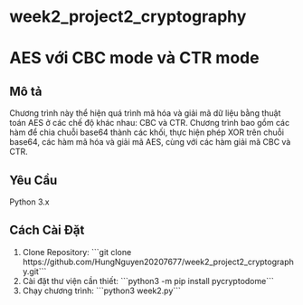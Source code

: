 # week2_project2_cryptography

<h1>AES với CBC mode và CTR mode</h1> 

<h2>Mô tả</h2>

Chương trình này thể hiện quá trình mã hóa và giải mã dữ liệu bằng thuật toán AES ở các chế độ khác nhau: CBC và CTR. Chương trình bao gồm các hàm để chia chuỗi base64 thành các khối, thực hiện phép XOR trên chuỗi base64, các hàm mã hóa và giải mã AES, cùng với các hàm giải mã CBC và CTR.

<h2>Yêu Cầu</h2>
Python 3.x

<h2>Cách Cài Đặt</h2>
<ol>
    <li>
    Clone Repository:
    ```git clone https://github.com/HungNguyen20207677/week2_project2_cryptography.git```
    </li>
    <li>
    Cài đặt thư viện cần thiết:
    ```python3 -m pip install pycryptodome```
    </li>
    <li>
    Chạy chương trình:
    ```python3 week2.py```
    </li>
</ol>
